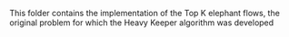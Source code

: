 This folder contains the implementation of the Top K elephant flows, the original problem for which the Heavy Keeper algorithm was developed
